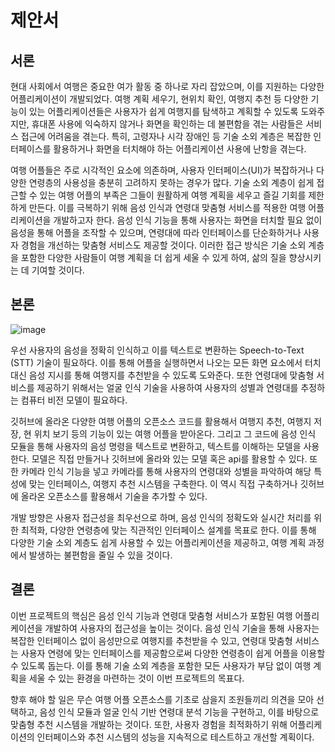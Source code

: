 # 제안서

## 서론  
현대 사회에서 여행은 중요한 여가 활동 중 하나로 자리 잡았으며, 이를 지원하는 다양한 어플리케이션이 개발되었다. 여행 계획 세우기, 현위치 확인, 여행지 추천 등 다양한 기능이 있는 어플리케이션들은 사용자가 쉽게 여행지를 탐색하고 계획할 수 있도록 도와주지만, 휴대폰 사용에 익숙하지 않거나 화면을 확인하는 데 불편함을 겪는 사람들은 서비스 접근에 어려움을 겪는다. 특히, 고령자나 시각 장애인 등 기술 소외 계층은 복잡한 인터페이스를 활용하거나 화면을 터치해야 하는 어플리케이션 사용에 난항을 겪는다.

 여행 어플들은 주로 시각적인 요소에 의존하며, 사용자 인터페이스(UI)가 복잡하거나 다양한 연령층의 사용성을 충분히 고려하지 못하는 경우가 많다. 기술 소외 계층이 쉽게 접근할 수 있는 여행 어플의 부족은 그들이 원활하게 여행 계획을 세우고 즐길 기회를 제한하게 만든다. 이를 극복하기 위해 음성 인식과 연령대 맞춤형 서비스를 적용한 여행 어플리케이션을 개발하고자 한다. 음성 인식 기능을 통해 사용자는 화면을 터치할 필요 없이 음성을 통해 어플을 조작할 수 있으며, 연령대에 따라 인터페이스를 단순화하거나 사용자 경험을 개선하는 맞춤형 서비스도 제공할 것이다. 이러한 접근 방식은 기술 소외 계층을 포함한 다양한 사람들이 여행 계획을 더 쉽게 세울 수 있게 하여, 삶의 질을 향상시키는 데 기여할 것이다.

## 본론  
![image](https://github.com/user-attachments/assets/53bde2e8-e6af-451e-b807-07a45cccdf05)

 우선 사용자의 음성을 정확히 인식하고 이를 텍스트로 변환하는 Speech-to-Text (STT) 기술이 필요하다. 이를 통해 어플을 실행하면서 나오는 모든 화면 요소에서 터치 대신 음성 지시를 통해 여행지를 추천받을 수 있도록 도와준다. 또한 연령대에 맞춤형 서비스를 제공하기 위해서는 얼굴 인식 기술을 사용하여 사용자의 성별과 연령대를 추정하는 컴퓨터 비전 모델이 필요하다.
 
 깃허브에 올라온 다양한 여행 어플의 오픈소스 코드를 활용해서 여행지 추천, 여행지 저장, 현 위치 보기 등의 기능이 있는 여행 어플을 받아온다. 그리고 그 코드에 음성 인식 모듈을 통해 사용자의 음성 명령을 텍스트로 변환하고, 텍스트를 이해하는 모델을 사용한다. 모델은 직접 만들거나 깃허브에 올라와 있는 모델 혹은 api를 활용할 수 있다. 또한 카메라 인식 기능을 넣고 카메라를 통해 사용자의 연령대와 성별을 파악하여 해당 특성에 맞는 인터페이스, 여행지 추천 시스템을 구축한다. 이 역시 직접 구축하거나 깃허브에 올라온 오픈소스를 활용해서 기술을 추가할 수 있다.

개발 방향은 사용자 접근성을 최우선으로 하며, 음성 인식의 정확도와 실시간 처리를 위한 최적화, 다양한 연령층에 맞는 직관적인 인터페이스 설계를 목표로 한다. 이를 통해 다양한 기술 소외 계층도 쉽게 사용할 수 있는 어플리케이션을 제공하고, 여행 계획 과정에서 발생하는 불편함을 줄일 수 있을 것이다.

## 결론  
이번 프로젝트의 핵심은 음성 인식 기능과 연령대 맞춤형 서비스가 포함된 여행 어플리케이션을 개발하여 사용자의 접근성을 높이는 것이다. 음성 인식 기술을 통해 사용자는 복잡한 인터페이스 없이 음성만으로 여행지를 추천받을 수 있고, 연령대 맞춤형 서비스는 사용자 연령에 맞는 인터페이스를 제공함으로써 다양한 연령층이 쉽게 어플을 이용할 수 있도록 돕는다. 이를 통해 기술 소외 계층을 포함한 모든 사용자가 부담 없이 여행 계획을 세울 수 있는 환경을 마련하는 것이 이번 프로젝트의 목표다.

향후 해야 할 일은 무슨 여행 어플 오픈소스를 기초로 삼을지 조원들끼리 의견을 모아 선택하고, 음성 인식 모듈과 얼굴 인식 기반 연령대 분석 기능을 구현하고, 이를 바탕으로 맞춤형 추천 시스템을 개발하는 것이다. 또한, 사용자 경험을 최적화하기 위해 어플리케이션의 인터페이스와 추천 시스템의 성능을 지속적으로 테스트하고 개선할 계획이다.
